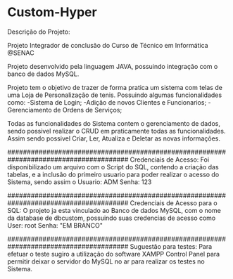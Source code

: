 # Custom-Hyper

Descrição do Projeto:

Projeto Integrador de conclusão do Curso de Técnico em Informática @SENAC

Projeto desenvolvido pela linguagem JAVA, possuindo integração com o banco de dados MySQL.

Projeto tem o objetivo de trazer de forma pratica um sistema com telas de uma Loja de Personalização de tenis.
Possuindo algumas funcionalidades como: 
-Sistema de Login;
-Adição de novos Clientes e Funcionarios;
-Gerenciamento de Ordens de Serviços;

Todas as funcionalidades do Sistema contem o gerenciamento de dados, sendo possivel realizar o CRUD em praticamente todas as funcionalidades. Assim sendo possivel Criar, Ler, Atualiza e Deletar as novas informações.

#######################################################################################
Credenciais de Acesso:
Foi disponibilizado um arquivo com o Script do SQL, contendo a criação das tabelas, e a inclusão do primeiro usuario para poder realizar o acesso do Sistema, sendo assim o
Usuario: ADM
Senha: 123

#######################################################################################
Credenciais de Acesso para o SQL:
O projeto ja esta vinculado ao Banco de dados MySQL, com o nome da database de dbcustom, possuindo suas credencias de acesso como 
User: root
Senha: "EM BRANCO"

#######################################################################################
Suguestão para testes:
Para efetuar o teste sugiro a utilização do software XAMPP Control Panel para permitir deixar o servidor do MySQL no ar para realizar os testes no Sistema.

